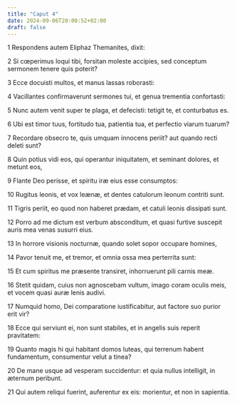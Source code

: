 ```yaml
---
title: "Caput 4"
date: 2024-09-06T20:00:52+02:00
draft: false
---
```



1 Respondens autem Eliphaz Themanites, dixit:

2 Si cœperimus loqui tibi, forsitan moleste accipies, sed conceptum sermonem tenere quis poterit?

3 Ecce docuisti multos, et manus lassas roborasti:

4 Vacillantes confirmaverunt sermones tui, et genua trementia confortasti:

5 Nunc autem venit super te plaga, et defecisti: tetigit te, et conturbatus es.

6 Ubi est timor tuus, fortitudo tua, patientia tua, et perfectio viarum tuarum?

7 Recordare obsecro te, quis umquam innocens periit? aut quando recti deleti sunt?

8 Quin potius vidi eos, qui operantur iniquitatem, et seminant dolores, et metunt eos,

9 Flante Deo perisse, et spiritu iræ eius esse consumptos:

10 Rugitus leonis, et vox leænæ, et dentes catulorum leonum contriti sunt.

11 Tigris periit, eo quod non haberet prædam, et catuli leonis dissipati sunt.

12 Porro ad me dictum est verbum absconditum, et quasi furtive suscepit auris mea venas susurri eius.

13 In horrore visionis nocturnæ, quando solet sopor occupare homines,

14 Pavor tenuit me, et tremor, et omnia ossa mea perterrita sunt:

15 Et cum spiritus me præsente transiret, inhorruerunt pili carnis meæ.

16 Stetit quidam, cuius non agnoscebam vultum, imago coram oculis meis, et vocem quasi auræ lenis audivi.

17 Numquid homo, Dei comparatione iustificabitur, aut factore suo purior erit vir?

18 Ecce qui serviunt ei, non sunt stabiles, et in angelis suis reperit pravitatem:

19 Quanto magis hi qui habitant domos luteas, qui terrenum habent fundamentum, consumentur velut a tinea?

20 De mane usque ad vesperam succidentur: et quia nullus intelligit, in æternum peribunt.

21 Qui autem reliqui fuerint, auferentur ex eis: morientur, et non in sapientia.

